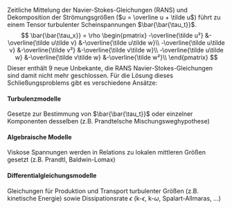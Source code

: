 Zeitliche Mittelung der Navier-Stokes-Gleichungen (RANS) und Dekomposition der Strömungsgrößen ($u = \overline u + \tilde u$) führt zu einem Tensor turbulenter Scheinspannungen $\bar{\bar{\tau_t}}$.
$$
\bar{\bar{\tau_x}} = \rho 
	\begin{pmatrix}
		-\overline{\tilde u²} &-\overline{\tilde u\tilde v} &-\overline{\tilde u\tilde w}\\
		-\overline{\tilde u\tilde v} &-\overline{\tilde v²} &-\overline{\tilde v\tilde w}\\
		-\overline{\tilde u\tilde w} &-\overline{\tilde v\tilde w} &-\overline{\tilde w²}\\
	\end{pmatrix}
$$
Dieser enthält 9 neue Unbekante, die RANS Navier-Stokes-Gleichungen sind damit nicht mehr geschlossen. Für die Lösung dieses Schließungsproblems gibt es verschiedene Ansätze:

#### Turbulenzmodelle
Gesetze zur Bestimmung von $\bar{\bar{\tau_t}}$ oder einzelner Komponenten desselben (z.B. Prandtelsche Mischungsweghypothese)

#### Algebraische Modelle
Viskose Spannungen werden in Relations zu lokalen mittleren Größen gesetzt (z.B. Prandtl, Baldwin-Lomax)

#### Differentialgleichungsmodelle
Gleichungen für Produktion und Transport turbulenter Größen (z.B. kinetische Energie) sowie Dissipationsrate $\epsilon$ (k-$\epsilon$, k-$\omega$, Spalart-Allmaras, ...)